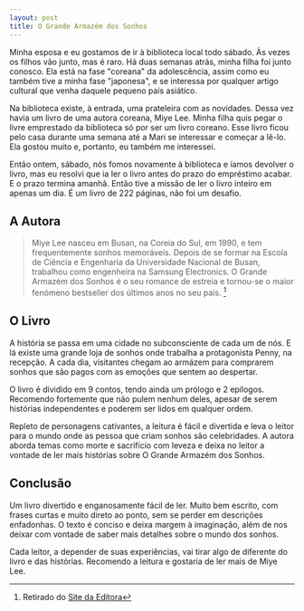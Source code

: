 ```yaml
---
layout: post
title: O Grande Armazém dos Sonhos
---
```

Minha esposa e eu gostamos de ir à biblioteca local todo sábado. Às vezes os filhos vão junto, mas é raro. Há duas semanas atrás, minha filha foi junto conosco. Ela está na fase "coreana" da adolescência, assim como eu também tive a minha fase "japonesa", e se interessa por qualquer artigo cultural que venha daquele pequeno país asiático.

Na biblioteca existe, à entrada, uma prateleira com as novidades. Dessa vez havia um livro de uma autora coreana, Miye Lee. Minha filha quis pegar o livre emprestado da biblioteca só por ser um livro coreano. Esse livro ficou pelo casa durante uma semana até a Mari se interessar e começar a lê-lo. Ela gostou muito e, portanto, eu também me interessei.

Então ontem, sábado, nós fomos novamente à biblioteca e íamos devolver o livro, mas eu resolvi que ia ler o livro antes do prazo do empréstimo acabar. E o prazo termina amanhã. Então tive a missão de ler o livro inteiro em apenas um dia. É um livro de 222 páginas, não foi um desafio.

## A Autora
> Miye Lee nasceu em Busan, na Coreia do Sul, em 1990, e tem frequentemente sonhos memoráveis. Depois de se formar na Escola de Ciência e Engenharia da Universidade Nacional de Busan, trabalhou como engenheira na Samsung Electronics. O Grande Armazém dos Sonhos é o seu romance de estreia e tornou-se o maior fenómeno bestseller dos últimos anos no seu país. [^1]

## O Livro
A história se passa em uma cidade no subconsciente de cada um de nós. E lá existe uma grande loja de sonhos onde trabalha a protagonista Penny, na recepção. A cada dia, visitantes chegam ao armázem para comprarem sonhos que são pagos com as emoções que sentem ao despertar.

O livro é dividido em 9 contos, tendo ainda um prólogo e 2 epílogos. Recomendo fortemente que não pulem nenhum deles, apesar de serem histórias independentes e poderem ser lidos em qualquer ordem.

Repleto de personagens cativantes, a leitura é fácil e divertida e leva o leitor para o mundo onde as pessoa que criam sonhos são celebridades. A autora aborda temas como morte e sacrifício com leveza e deixa no leitor a vontade de ler mais histórias sobre O Grande Armazém dos Sonhos.

## Conclusão
Um livro divertido e enganosamente fácil de ler. Muito bem escrito, com frases curtas e muito direto ao ponto, sem se perder em descrições enfadonhas. O texto é conciso e deixa margem à imaginação, além de nos deixar com vontade de saber mais detalhes sobre o mundo dos sonhos.

Cada leitor, a depender de suas experiências, vai tirar algo de diferente do livro e das histórias. Recomendo a leitura e gostaria de ler mais de Miye Lee.

[^1]: Retirado do [Site da Editora](https://www.bertrandeditora.pt/autor/miye-lee/6512578)